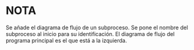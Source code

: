 # NOTA
Se añade el diagrama de flujo de un subproceso. Se pone el nombre del subproceso al inicio para su identificación.
El diagrama de flujo del programa principal es el que está a la izquierda.
